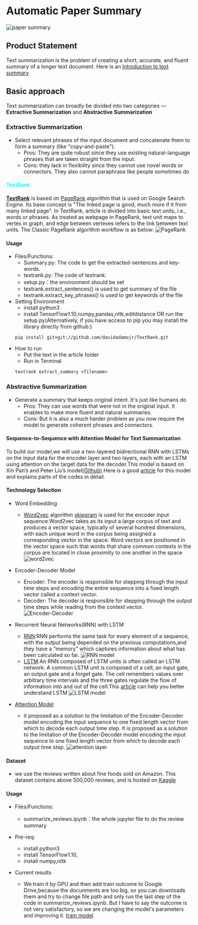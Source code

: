 # Automatic Paper Summary
![paper summary](https://s3-ap-south-1.amazonaws.com/av-blog-media/wp-content/uploads/2018/10/image_1.png)

## Product Statement
Text summarization is the problem of creating a short, accurate, and fluent summary of a longer text document.
Here is an [Introduction to text summary](https://machinelearningmastery.com/gentle-introduction-text-summarization/)

## Basic approach
Text summarization can broadly be divided into two categories — **Extractive Summarization** and **Abstractive Summarization**
### Extractive Summarization
* Select relevant phrases of the input document and concatenate them to form a summary (like "copy-and-paste").
  * Pros: They are quite robust since they use existing natural-language phrases that are taken straight from the input.
  * Cons: they lack in flexibility since they cannot use novel words or connectors. They also cannot paraphrase like people sometimes do

#### <font color=#00ffff> TextRank </font>
**[TextRank](https://web.eecs.umich.edu/~mihalcea/papers/mihalcea.emnlp04.pdf)** is based on [PageRank](https://en.wikipedia.org/wiki/PageRank) algorithm that is used on Google Search Engine. Its base concept is "The linked page is good, much more if it from many linked page". In TextRank, article is divided into basic text units, i.e., words or phrases. As treated as webpage in PageRank, text unit maps to vertex in graph, and edge between vertexes refers to the link between text units.
The Classic PageRank algorithm workflow is as below:
![PageRank](https://github.com/icoxfog417/awesome-text-summarization/raw/master/images/page_rank.png)

#### Usage
* Files/Functions:
  * Summary.py: The code to get the extracted-sentences and key-words.
  * textrank.py: The code of textrank.
  * setup.py：the environment should be set
  * textrank.extract_sentences() is used to get summary of the file
  * textrank.extract_key_phrases() is used to get keywords of the file
* Setting Environment
  * install python3
  * install TensorFlow1.10,numpy,pandas,nltk,editdistance OR run the setup.py(Alternatively, if you have access to pip you may install the library directly from github:)
  ```
  pip install git+git://github.com/davidadamojr/TextRank.git
  ```
* How to run
  * Put the text in the article folder
  * Run in Terminal
  ```
  textrank extract_summary <filename>
  ```




### Abstractive Summarization
* Generate a summary that keeps original intent. It's just like humans do
  * Pros: They can use words that were not in the original input. It enables to make more fluent and natural summaries.
  * Cons: But it is also a much harder problem as you now require the model to generate coherent phrases and connectors.

#### Sequence-to-Sequence with Attention Model for Text Summarization
To build our model,we will use a two-layered bidirectional RNN with LSTMs on the input data for the encoder layer and two layers, each with an LSTM using attention on the target data for the decoder.This model is based on Xin Pan’s and Peter Liu’s model[(Github)](https://github.com/tensorflow/models/tree/master/research/textsum).Here is a good [article](https://towardsdatascience.com/text-summarization-with-amazon-reviews-41801c2210b) for this model and explains parts of the codes in detail.

#### Technology Selection
* Word Embedding
  * [Word2vec](https://en.wikipedia.org/wiki/Word2vec) algorithm [skipgram](http://mccormickml.com/2016/04/19/word2vec-tutorial-the-skip-gram-model/) is used for the encoder input sequence.Word2vec takes as its input a large corpus of text and produces a vector space, typically of several hundred dimensions, with each unique word in the corpus being assigned a corresponding vector in the space. Word vectors are positioned in the vector space such that words that share common contexts in the corpus are located in close proximity to one another in the space
![word2vec](https://github.com/DeepsMoseli/Bidirectiona-LSTM-for-text-summarization-/raw/master/skip-gram.jpg)
* Encoder-Decoder Model
  * Encoder: The encoder is responsible for stepping through the input time steps and encoding the entire sequence into a fixed length vector called a context vector.
  * Decoder: The decoder is responsible for stepping through the output time steps while reading from the context vector.
![Encoder-Decoder](https://cdn-images-1.medium.com/max/1585/1*sO-SP58T4brE9EHazHSeGA.png)

* Recurrent Neural Networks(RNN) with LSTM
  * [RNN](https://en.wikipedia.org/wiki/Recurrent_neural_network):RNN performs the same task for every element of a sequence, with the output being depended on the previous computations,and they have a “memory” which captures information about what has been calculated so far.
![RNN model](http://colah.github.io/posts/2015-08-Understanding-LSTMs/img/RNN-unrolled.png)
  * [LSTM](https://en.wikipedia.org/wiki/Long_short-term_memory):An RNN composed of LSTM units is often called an LSTM network. A common LSTM unit is composed of a cell, an input gate, an output gate and a forget gate. The cell remembers values over arbitrary time intervals and the three gates regulate the flow of information into and out of the cell.This [article](http://colah.github.io/posts/2015-08-Understanding-LSTMs/) can help you better understand LSTM
![LSTM model](http://colah.github.io/posts/2015-08-Understanding-LSTMs/img/LSTM3-chain.png)
* [Attention Model](https://blog.heuritech.com/2016/01/20/attention-mechanism/)
  * it proposed as a solution to the limitation of the Encoder-Decoder model encoding the input sequence to one fixed length vector from which to decode each output time step. It is proposed as a solution to the limitation of the Encoder-Decoder model encoding the input sequence to one fixed length vector from which to decode each output time step.
![attention layer](https://github.com/DeepsMoseli/Bidirectiona-LSTM-for-text-summarization-/raw/master/BiEnDeLstmAttention.jpg)

#### Dataset
* we use the reviews written about fine foods sold on Amazon. This dataset contains above 500,000 reviews, and is hosted on [Kaggle](https://www.kaggle.com/snap/amazon-fine-food-reviews/data)

#### Usage
* Files/Functions:
  * summarize_reviews.ipynb：the whole jupyter file to do the review summary
  
* Pre-req:
  * install python3
  * install TensorFlow1.10,
  * install numpy,nltk

* Current results
  * We train it by GPU and then add train outcome to Google Drive,because the docunments are too big, so you can downloads them and try to change file path and only run the last step of the code in summarize_reviews.ipynb. But I have to say the outcome is not very satisfactory, so we are changing the model's parameters and improving it. [train model](https://drive.google.com/open?id=1yA4jbxyPpHEvyH7rmdyqeXkAjsyEIeOr)
